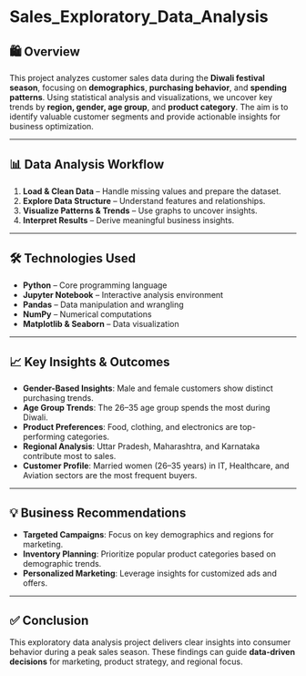 # Sales_Exploratory_Data_Analysis

## 🛍️ Overview  
This project analyzes customer sales data during the **Diwali festival season**, focusing on **demographics**, **purchasing behavior**, and **spending patterns**. Using statistical analysis and visualizations, we uncover key trends by **region, gender, age group**, and **product category**. The aim is to identify valuable customer segments and provide actionable insights for business optimization.

---

## 📊 Data Analysis Workflow
1. **Load & Clean Data** – Handle missing values and prepare the dataset.  
2. **Explore Data Structure** – Understand features and relationships.  
3. **Visualize Patterns & Trends** – Use graphs to uncover insights.  
4. **Interpret Results** – Derive meaningful business insights.

---

## 🛠️ Technologies Used
- **Python** – Core programming language  
- **Jupyter Notebook** – Interactive analysis environment  
- **Pandas** – Data manipulation and wrangling  
- **NumPy** – Numerical computations  
- **Matplotlib & Seaborn** – Data visualization

---

## 📈 Key Insights & Outcomes
- **Gender-Based Insights**: Male and female customers show distinct purchasing trends.  
- **Age Group Trends**: The 26–35 age group spends the most during Diwali.  
- **Product Preferences**: Food, clothing, and electronics are top-performing categories.  
- **Regional Analysis**: Uttar Pradesh, Maharashtra, and Karnataka contribute most to sales.  
- **Customer Profile**: Married women (26–35 years) in IT, Healthcare, and Aviation sectors are the most frequent buyers.

---

## 💡 Business Recommendations
- **Targeted Campaigns**: Focus on key demographics and regions for marketing.  
- **Inventory Planning**: Prioritize popular product categories based on demographic trends.  
- **Personalized Marketing**: Leverage insights for customized ads and offers.

---

## ✅ Conclusion
This exploratory data analysis project delivers clear insights into consumer behavior during a peak sales season. These findings can guide **data-driven decisions** for marketing, product strategy, and regional focus.
